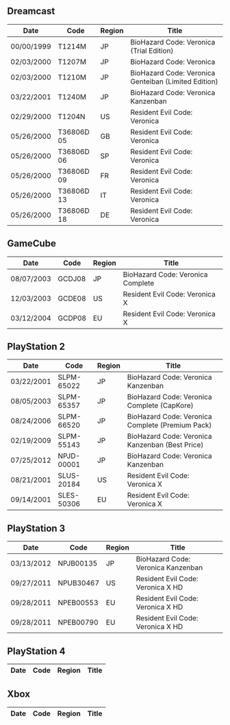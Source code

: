 ## Dreamcast

|Date      |Code      |Region|Title                                               |
|----------|----------|------|----------------------------------------------------|
|00/00/1999|T1214M    |  JP  |BioHazard Code: Veronica (Trial Edition)            |
|02/03/2000|T1207M    |  JP  |BioHazard Code: Veronica                            |
|02/03/2000|T1210M    |  JP  |BioHazard Code: Veronica Genteiban (Limited Edition)|
|03/22/2001|T1240M    |  JP  |BioHazard Code: Veronica Kanzenban                  |
|02/29/2000|T1204N    |  US  |Resident Evil Code: Veronica                        |
|05/26/2000|T36806D 05|  GB  |Resident Evil Code: Veronica                        |
|05/26/2000|T36806D 06|  SP  |Resident Evil Code: Veronica                        |
|05/26/2000|T36806D 09|  FR  |Resident Evil Code: Veronica                        |
|05/26/2000|T36806D 13|  IT  |Resident Evil Code: Veronica                        |
|05/26/2000|T36806D 18|  DE  |Resident Evil Code: Veronica                        |

## GameCube

|Date      |Code  |Region|Title                            |
|----------|------|------|---------------------------------|
|08/07/2003|GCDJ08|  JP  |BioHazard Code: Veronica Complete|
|12/03/2003|GCDE08|  US  |Resident Evil Code: Veronica X   |
|03/12/2004|GCDP08|  EU  |Resident Evil Code: Veronica X   |

## PlayStation 2

|Date      |Code      |Region|Title                                           |
|----------|----------|------|------------------------------------------------|
|03/22/2001|SLPM-65022|  JP  |BioHazard Code: Veronica Kanzenban              |
|08/05/2003|SLPM-65357|  JP  |BioHazard Code: Veronica Complete (CapKore)     |
|08/24/2006|SLPM-66520|  JP  |BioHazard Code: Veronica Complete (Premium Pack)|
|02/19/2009|SLPM-55143|  JP  |BioHazard Code: Veronica Kanzenban (Best Price) |
|07/25/2012|NPJD-00001|  JP  |BioHazard Code: Veronica Kanzenban              |
|08/21/2001|SLUS-20184|  US  |Resident Evil Code: Veronica X                  |
|09/14/2001|SLES-50306|  EU  |Resident Evil Code: Veronica X                  |

## PlayStation 3

|Date      |Code     |Region|Title                             |
|----------|---------|------|----------------------------------|
|03/13/2012|NPJB00135|  JP  |BioHazard Code: Veronica Kanzenban|
|09/27/2011|NPUB30467|  US  |Resident Evil Code: Veronica X HD |
|09/28/2011|NPEB00553|  EU  |Resident Evil Code: Veronica X HD |
|09/28/2011|NPEB00790|  EU  |Resident Evil Code: Veronica X HD |

## PlayStation 4

|Date      |Code     |Region|Title                             |
|----------|---------|------|----------------------------------|

## Xbox

|Date      |Code     |Region|Title                             |
|----------|---------|------|----------------------------------|
